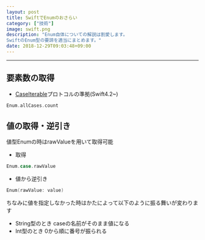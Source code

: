 ```yaml
---
layout: post
title: SwiftでEnumのおさらい
category: ["技術"]
image: swift.png
description: "Enum自体についての解説は割愛します。
SwiftのEnum型の要諦を適当にまとめます。"
date: 2018-12-29T09:03:48+09:00
---
```



----------
## 要素数の取得
- [CaseIterable](https://developer.apple.com/documentation/swift/caseiterable)プロトコルの準拠(Swift4.2~)
``` swift
Enum.allCases.count
```

## 値の取得・逆引き
値型Enumの時はrawValueを用いて取得可能
- 取得
``` swift
Enum.case.rawValue
```
- 値から逆引き
``` swift
Enum(rawValue: value)
```
ちなみに値を指定しなかった時はかたによって以下のように振る舞いが変わります
- String型のとき
caseの名前がそのまま値になる
- Int型のとき
0から順に番号が振られる
